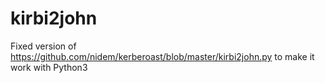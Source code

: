 # kirbi2john
Fixed version of https://github.com/nidem/kerberoast/blob/master/kirbi2john.py to make it work with Python3
